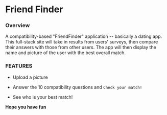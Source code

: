 # Friend Finder

### Overview

A compatibility-based "FriendFinder" application -- basically a dating app. This full-stack site will take in results from users' surveys, then compare their answers with those from other users. The app will then display the name and picture of the user with the best overall match. 

### FEATURES

* Upload a picture

* Answer the 10 compatibility questions and `Check your match!`

* See who is your best match!


**Hope you have fun**